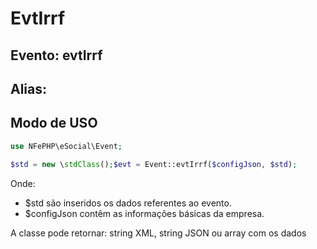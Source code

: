 # EvtIrrf

## Evento: evtIrrf

## Alias: 


## Modo de USO

```php
use NFePHP\eSocial\Event;

$std = new \stdClass();$evt = Event::evtIrrf($configJson, $std);
```

Onde:
- $std são inseridos os dados referentes ao evento.
- $configJson contêm as informações básicas da empresa.

A classe pode retornar: string XML, string JSON ou array com os dados

